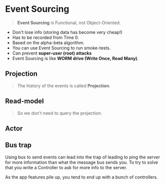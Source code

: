 # Event Sourcing

> **Event Sourcing** is Functional, not Object-Oriented.

- Don't lose info (storing data has become very cheap!)
- Has to be recorded from Time 0.
- Based on the alpha-beta algorithm.
- You can use Event Sourcing to run smoke-tests.
- Can prevent **super-user (root) attacks**
- Event Sourcing is like **WORM drive (Write Once, Read Many)**.

## Projection

> The history of the events is called **Projection**.

## Read-model 

> So we don't need to query the projection.

## Actor


## Bus trap

Using bus to send events can lead into the trap of leading to ping the server for more information than what the message bus sends you. To try to solve that you write a Controller to ask for more info to the server.

As the app features pile up, you tend to end up with a bunch of controllers.

